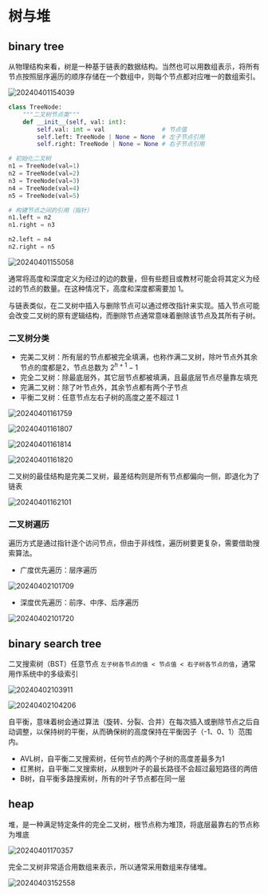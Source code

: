 # 树与堆

## binary tree

从物理结构来看，树是一种基于链表的数据结构。当然也可以用数组表示，将所有节点按照层序遍历的顺序存储在一个数组中，则每个节点都对应唯一的数组索引。

![20240401154039](https://image.zuoright.com/20240401154039.png)

```python
class TreeNode:
    """二叉树节点类"""
    def __init__(self, val: int):
        self.val: int = val                # 节点值
        self.left: TreeNode | None = None  # 左子节点引用
        self.right: TreeNode | None = None # 右子节点引用

# 初始化二叉树
n1 = TreeNode(val=1)
n2 = TreeNode(val=2)
n3 = TreeNode(val=3)
n4 = TreeNode(val=4)
n5 = TreeNode(val=5)

# 构建节点之间的引用（指针）
n1.left = n2
n1.right = n3

n2.left = n4
n2.right = n5
```

![20240401155058](https://image.zuoright.com/20240401155058.png)

通常将高度和深度定义为经过的边的数量，但有些题目或教材可能会将其定义为经过的节点的数量。在这种情况下，高度和深度都需要加 1。

与链表类似，在二叉树中插入与删除节点可以通过修改指针来实现。插入节点可能会改变二叉树的原有逻辑结构，而删除节点通常意味着删除该节点及其所有子树。

### 二叉树分类

- 完美二叉树：所有层的节点都被完全填满，也称作满二叉树，除叶节点外其余节点的度都是2，节点总数为 $2^{h+1} - 1$
- 完全二叉树：除最底层外，其它层节点都被填满，且最底层节点尽量靠左填充
- 完满二叉树：除了叶节点外，其余节点都有两个子节点
- 平衡二叉树：任意节点左右子树的高度之差不超过 1

![20240401161759](https://image.zuoright.com/20240401161759.png)

![20240401161807](https://image.zuoright.com/20240401161807.png)

![20240401161814](https://image.zuoright.com/20240401161814.png)

![20240401161820](https://image.zuoright.com/20240401161820.png)

二叉树的最佳结构是完美二叉树，最差结构则是所有节点都偏向一侧，即退化为了链表

![20240401162101](https://image.zuoright.com/20240401162101.png)

### 二叉树遍历

遍历方式是通过指针逐个访问节点，但由于非线性，遍历树要更复杂，需要借助搜索算法。

- 广度优先遍历：层序遍历

![20240402101709](https://image.zuoright.com/20240402101709.png)

- 深度优先遍历：前序、中序、后序遍历

![20240402101720](https://image.zuoright.com/20240402101720.png)

## binary search tree

二叉搜索树（BST）任意节点 `左子树各节点的值 < 节点值 < 右子树各节点的值`，通常用作系统中的多级索引

![20240402103911](https://image.zuoright.com/20240402103911.png)

![20240402104206](https://image.zuoright.com/20240402104206.png)

自平衡，意味着树会通过算法（旋转、分裂、合并）在每次插入或删除节点之后自动调整，以保持树的平衡，从而确保树的高度保持在平衡因子（-1、0、1）范围内。

- AVL树，自平衡二叉搜索树，任何节点的两个子树的高度差最多为1
- 红黑树，自平衡二叉搜索树，从根到叶子的最长路径不会超过最短路径的两倍
- B树，自平衡多路搜索树，所有的叶子节点都在同一层

## heap

堆，是一种满足特定条件的完全二叉树，根节点称为堆顶，将底层最靠右的节点称为堆底

![20240401170357](https://image.zuoright.com/20240401170357.png)

完全二叉树非常适合用数组来表示，所以通常采用数组来存储堆。

![20240403152558](https://image.zuoright.com/20240403152558.png)
